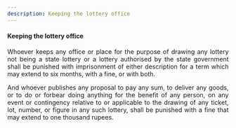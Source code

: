 ```yaml
---
description: Keeping the lottery office
---
```


#### Keeping the lottery office
<div style="text-align: justify">

Whoever keeps any office or place for the purpose of drawing any lottery not being a state lottery or a lottery authorised by the state government shall be punished with imprisonment of either description for a term which may extend to six months, with a fine, or with both.

</p>

And whoever publishes any proposal to pay any sum, to deliver any goods, or to do or forbear doing anything for the benefit of any person, on any event or contingency relative to or applicable to the drawing of any ticket, lot, number, or figure in any such lottery, shall be punished with a fine that may extend to one thousand rupees.

</div>
